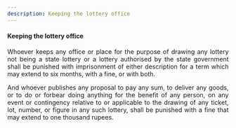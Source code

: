 ```yaml
---
description: Keeping the lottery office
---
```


#### Keeping the lottery office
<div style="text-align: justify">

Whoever keeps any office or place for the purpose of drawing any lottery not being a state lottery or a lottery authorised by the state government shall be punished with imprisonment of either description for a term which may extend to six months, with a fine, or with both.

</p>

And whoever publishes any proposal to pay any sum, to deliver any goods, or to do or forbear doing anything for the benefit of any person, on any event or contingency relative to or applicable to the drawing of any ticket, lot, number, or figure in any such lottery, shall be punished with a fine that may extend to one thousand rupees.

</div>
